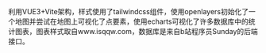 利用VUE3+Vite架构，样式使用了tailwindcss组件，使用openlayers初始化了一个地图并尝试在地图上可视化了点要素，使用echarts可视化了许多数据库中的统计图表，图表样式取自www.isqqw.com，数据库是来自b站程序员Sunday的后端接口。
